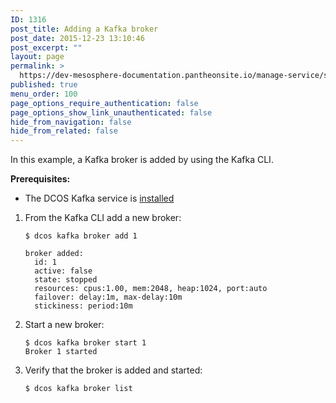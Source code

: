 ```yaml
---
ID: 1316
post_title: Adding a Kafka broker
post_date: 2015-12-23 13:10:46
post_excerpt: ""
layout: page
permalink: >
  https://dev-mesosphere-documentation.pantheonsite.io/manage-service/service-tutorials/adding-kafka-broker/
published: true
menu_order: 100
page_options_require_authentication: false
page_options_show_link_unauthenticated: false
hide_from_navigation: false
hide_from_related: false
---
```

In this example, a Kafka broker is added by using the Kafka CLI.

**Prerequisites:**

*   The DCOS Kafka service is [installed][1]

1.  From the Kafka CLI add a new broker:
    
        $ dcos kafka broker add 1
        
        broker added:
          id: 1
          active: false
          state: stopped
          resources: cpus:1.00, mem:2048, heap:1024, port:auto
          failover: delay:1m, max-delay:10m
          stickiness: period:10m
        

2.  Start a new broker:
    
        $ dcos kafka broker start 1
        Broker 1 started
        

3.  Verify that the broker is added and started:
    
        $ dcos kafka broker list

 [1]: ../reference/kafka/#kafkainstall